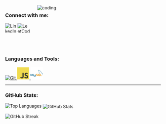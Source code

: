 <!-- Coding GIF on Right Side -->
<img align="right" alt="coding" width="400" src="https://raw.githubusercontent.com/saurav1313/saurav1313/main/assets/coding.gif" />

<h3 align="left">Connect with me:</h3>

<p align="left">
  <a href="https://www.linkedin.com/in/suman-saurav-892643213/" target="_blank">
    <img align="left" src="https://raw.githubusercontent.com/rahuldkjain/github-profile-readme-generator/master/src/images/icons/Social/linked-in-alt.svg" alt="LinkedIn - Suman Saurav" height="30" width="40" />
  </a>
  &nbsp;&nbsp;&nbsp;&nbsp;
  <a href="https://leetcode.com/sauravtechy/" target="_blank">
    <img align="left" src="https://raw.githubusercontent.com/rahuldkjain/github-profile-readme-generator/master/src/images/icons/Social/leet-code.svg" alt="LeetCode - sauravtechy" height="30" width="40" />
  </a>
</p>

<br><br><br> <!-- Yeh spacing ke liye hai taaki icons image se overlap na kare -->

<h3 align="left">Languages and Tools:</h3>

<p align="left">
  <a href="https://git-scm.com/" target="_blank" rel="noreferrer">
    <img src="https://www.vectorlogo.zone/logos/git-scm/git-scm-icon.svg" alt="Git" width="40" height="40"/>
  </a>
  <a href="https://developer.mozilla.org/en-US/docs/Web/JavaScript" target="_blank" rel="noreferrer">
    <img src="https://raw.githubusercontent.com/devicons/devicon/master/icons/javascript/javascript-original.svg" alt="JavaScript" width="40" height="40"/>
  </a>
  <a href="https://www.mysql.com/" target="_blank" rel="noreferrer">
    <img src="https://raw.githubusercontent.com/devicons/devicon/master/icons/mysql/mysql-original-wordmark.svg" alt="MySQL" width="40" height="40"/>
  </a>
</p>

---

<h3 align="left">GitHub Stats:</h3>

<p>
  <img align="left" src="https://github-readme-stats.vercel.app/api/top-langs?username=saurav1313&show_icons=true&locale=en&layout=compact" alt="Top Languages" />
</p>

<p>
  &nbsp;<img align="center" src="https://github-readme-stats.vercel.app/api?username=saurav1313&show_icons=true&locale=en" alt="GitHub Stats" />
</p>

<p>
  <img align="center" src="https://github-readme-streak-stats.herokuapp.com/?user=saurav1313" alt="GitHub Streak" />
</p>
